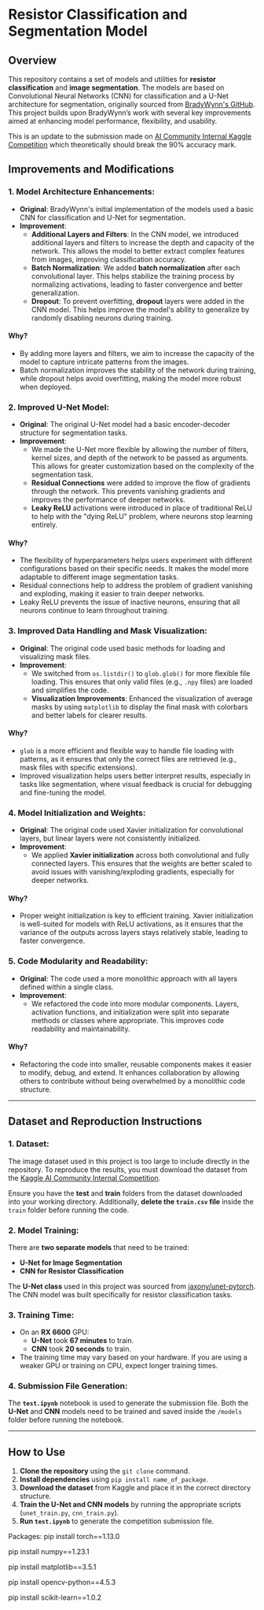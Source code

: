 # Resistor Classification and Segmentation Model

## Overview
This repository contains a set of models and utilities for **resistor classification** and **image segmentation**. The models are based on Convolutional Neural Networks (CNN) for classification and a U-Net architecture for segmentation, originally sourced from [BradyWynn's GitHub](https://github.com/BradyWynn). This project builds upon BradyWynn’s work with several key improvements aimed at enhancing model performance, flexibility, and usability.

This is an update to the submission made on [AI Community Internal Kaggle Competition](https://www.kaggle.com/competitions/ai-community-internal-comp) which theoretically should break the 90% accuracy mark.

## Improvements and Modifications

### 1. **Model Architecture Enhancements**:
   - **Original**: BradyWynn's initial implementation of the models used a basic CNN for classification and U-Net for segmentation.
   - **Improvement**: 
     - **Additional Layers and Filters**: In the CNN model, we introduced additional layers and filters to increase the depth and capacity of the network. This allows the model to better extract complex features from images, improving classification accuracy.
     - **Batch Normalization**: We added **batch normalization** after each convolutional layer. This helps stabilize the training process by normalizing activations, leading to faster convergence and better generalization.
     - **Dropout**: To prevent overfitting, **dropout** layers were added in the CNN model. This helps improve the model's ability to generalize by randomly disabling neurons during training.

   #### **Why?**
   - By adding more layers and filters, we aim to increase the capacity of the model to capture intricate patterns from the images.
   - Batch normalization improves the stability of the network during training, while dropout helps avoid overfitting, making the model more robust when deployed.

### 2. **Improved U-Net Model**:
   - **Original**: The original U-Net model had a basic encoder-decoder structure for segmentation tasks.
   - **Improvement**: 
     - We made the U-Net more flexible by allowing the number of filters, kernel sizes, and depth of the network to be passed as arguments. This allows for greater customization based on the complexity of the segmentation task.
     - **Residual Connections** were added to improve the flow of gradients through the network. This prevents vanishing gradients and improves the performance of deeper networks.
     - **Leaky ReLU** activations were introduced in place of traditional ReLU to help with the "dying ReLU" problem, where neurons stop learning entirely.

   #### **Why?**
   - The flexibility of hyperparameters helps users experiment with different configurations based on their specific needs. It makes the model more adaptable to different image segmentation tasks.
   - Residual connections help to address the problem of gradient vanishing and exploding, making it easier to train deeper networks.
   - Leaky ReLU prevents the issue of inactive neurons, ensuring that all neurons continue to learn throughout training.

### 3. **Improved Data Handling and Mask Visualization**:
   - **Original**: The original code used basic methods for loading and visualizing mask files.
   - **Improvement**: 
     - We switched from `os.listdir()` to `glob.glob()` for more flexible file loading. This ensures that only valid files (e.g., `.npy` files) are loaded and simplifies the code.
     - **Visualization Improvements**: Enhanced the visualization of average masks by using `matplotlib` to display the final mask with colorbars and better labels for clearer results.

   #### **Why?**
   - `glob` is a more efficient and flexible way to handle file loading with patterns, as it ensures that only the correct files are retrieved (e.g., mask files with specific extensions).
   - Improved visualization helps users better interpret results, especially in tasks like segmentation, where visual feedback is crucial for debugging and fine-tuning the model.

### 4. **Model Initialization and Weights**:
   - **Original**: The original code used Xavier initialization for convolutional layers, but linear layers were not consistently initialized.
   - **Improvement**:
     - We applied **Xavier initialization** across both convolutional and fully connected layers. This ensures that the weights are better scaled to avoid issues with vanishing/exploding gradients, especially for deeper networks.

   #### **Why?**
   - Proper weight initialization is key to efficient training. Xavier initialization is well-suited for models with ReLU activations, as it ensures that the variance of the outputs across layers stays relatively stable, leading to faster convergence.

### 5. **Code Modularity and Readability**:
   - **Original**: The code used a more monolithic approach with all layers defined within a single class.
   - **Improvement**:
     - We refactored the code into more modular components. Layers, activation functions, and initialization were split into separate methods or classes where appropriate. This improves code readability and maintainability.

   #### **Why?**
   - Refactoring the code into smaller, reusable components makes it easier to modify, debug, and extend. It enhances collaboration by allowing others to contribute without being overwhelmed by a monolithic code structure.

---

## Dataset and Reproduction Instructions

### 1. **Dataset**:
   The image dataset used in this project is too large to include directly in the repository. To reproduce the results, you must download the dataset from the [Kaggle AI Community Internal Competition](https://www.kaggle.com/competitions/ai-community-internal-comp).

   Ensure you have the **test** and **train** folders from the dataset downloaded into your working directory. Additionally, **delete the `train.csv` file** inside the `train` folder before running the code.

### 2. **Model Training**:
   There are **two separate models** that need to be trained:

   - **U-Net for Image Segmentation**
   - **CNN for Resistor Classification**

   The **U-Net class** used in this project was sourced from [jaxony/unet-pytorch](https://github.com/jaxony/unet-pytorch/blob/master/model.py). The CNN model was built specifically for resistor classification tasks.

### 3. **Training Time**:
   - On an **RX 6600** GPU:
     - **U-Net** took **67 minutes** to train.
     - **CNN** took **20 seconds** to train.
   - The training time may vary based on your hardware. If you are using a weaker GPU or training on CPU, expect longer training times.

### 4. **Submission File Generation**:
   The **`test.ipynb`** notebook is used to generate the submission file. Both the **U-Net** and **CNN** models need to be trained and saved inside the `/models` folder before running the notebook.

---

## How to Use

1. **Clone the repository** using the `git clone` command.
2. **Install dependencies** using `pip install name_of_package`.
3. **Download the dataset** from Kaggle and place it in the correct directory structure.
4. **Train the U-Net and CNN models** by running the appropriate scripts (`unet_train.py`, `cnn_train.py`).
5. **Run `test.ipynb`** to generate the competition submission file.

Packages:
pip install torch==1.13.0

pip install numpy==1.23.1

pip install matplotlib==3.5.1

pip install opencv-python==4.5.3

pip install scikit-learn==1.0.2
